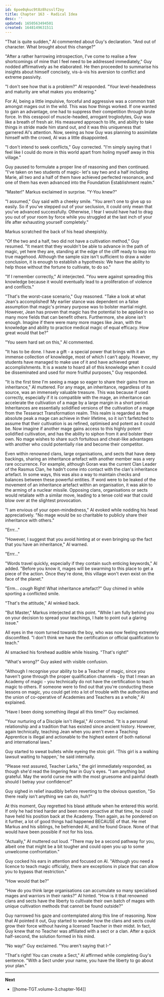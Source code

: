 ```yaml
---
id: 6poe0qkuc9t8z8hzsslf2oy
title: Chapter 163 - Radical Idea
desc: ''
updated: 1650563494501
created: 1648149631511
---
```


"That is quite sudden," Al commented about Guy's declaration. "And out of character. What brought about this change?"

"After a rather harrowing introspection, I've come to realise a few shortcomings of mine that I feel need to be addressed immediately," Guy nodded affirmatively as he elaborated. He then proceeded to summarise his insights about himself concisely, vis-à-vis his aversion to conflict and extreme passivity.

"I don't see how that is a problem?" Al responded. "Your level-headedness and maturity are what makes you endearing."

For Al, being a little impulsive, forceful and aggressive was a common trait amongst mages out in the wild. This was how things worked. If one wanted to gain an advantage, one had to suppress their competition through brute force. In this cesspool of muscle-headed, arrogant troglodytes, Guy was like a breath of fresh air. His measured approach to life, and ability to take things in stride made him stand out, and it was this uniqueness that garnered Al's attention. Now, seeing as how Guy was planning to assimilate himself with the crowd, Al was a little disappointed.

"I don't intend to seek conflicts," Guy corrected. "I'm simply saying that I feel like I could do more in this world apart from holing myself away in this village."

Guy paused to formulate a proper line of reasoning and then continued. "I've taken on two students of magic- let's say two and a half including Marie, all two and a half of them have achieved perfected resonance, and one of them has even advanced into the Foundation Establishment realm."

"Master!" Markus exclaimed in surprise. "Y-You knew?"

"I assumed," Guy said with a cheeky smile. "You aren't one to give up so easily. So if you've stepped out of your seclusion, it could only mean that you've advanced successfully. Otherwise, I fear I would have had to drag you out of your room by force while you struggled at the last inch of your life after exhausting yourself completely."

Markus scratched the back of his head sheepishly.

"Of the two and a half, two did not have a cultivation method," Guy resumed. "It meant that they wouldn't be able to advance in the path of magic, yet here they are, standing at the edge of the cliff ready to leap into true magehood. Although the sample size isn't sufficient to draw a wider conclusion, it is enough to establish a hypothesis: We have the ability to help those without the fortune to cultivate, to do so."

"If I remember correctly," Al interjected. "You were against spreading this knowledge because it would eventually lead to a proliferation of violence and conflicts."

"That's the worst-case scenario," Guy reasoned. "Take a look at what Jean's accomplished! My earlier stance was dependent on a false assumption that magic's primary purpose was to bolster martial might. However, Jean has proven that magic has the potential to be applied in so many more fields that can benefit others. Furthermore, she alone isn't enough. Imagine if there were many more mages like Jean, with the knowledge and ability to practice medical magic of equal efficacy. How great would that be?"

"You seem hard set on this," Al commented.

"It has to be done. I have a gift - a special power that brings with it an immense collection of knowledge, most of which I can't apply. However, my students have managed to make use of it and have achieved great accomplishments. It is a waste to hoard all of this knowledge when it could be disseminated and used for more fruitful purposes," Guy responded.

"It is the first time I'm seeing a mage so eager to share their gains from an inheritance," Al muttered. For any mage, an inheritance, regardless of its source, was an immensely valuable treasure. This was because if used correctly, especially if it is compatible with the mage, an inheritance can accelerate the cultivation of a mage by a large margin in a short period. Inheritances are essentially solidified versions of the cultivation of a mage from the Tesseract Transformation realm. This realm is regarded as the absolute peak a mage can achieve in their lifetime, so it isn't farfetched to assume that their cultivation is as refined, optimised and potent as it could be. Now imagine if another mage gains access to this highly potent solidified cultivation, and has the ability to siphon from it and bolster their own. No mage wishes to share such fortuitous and cheat-like advantages with another who could potentially rise and become their competitor.

Even within renowned clans, large organisations, and sects that have deep backings, sharing an inheritance artefact with another member was a very rare occurrence. For example, although Goran was the current Clan Leader of the Rasmus Clan, he hadn't come into contact with the clan's inheritance artefact. In some ways, this was also a way to maintain checks and balances between these powerful entities. If word were to be leaked of the movement of an inheritance artefact within an organisation, it was akin to the arming of a nuclear missile. Opposing clans, organisations or sects would retaliate with a similar move, leading to a tense cold war that could blow over at the slightest provocation.

"I am envious of your open-mindedness," Al evoked while nodding his head appreciatively. "No mage would be so charitable to publicly share their inheritance with others."

"Errr..."

"However, I suggest that you avoid hinting at or even bringing up the fact that you have an inheritance," Al warned.

"Errr..."

"Words travel quickly, especially if they contain such enticing keywords," Al added. "Before you know it, mages will be swarming to this place to get a piece of the action. Once they're done, this village won't even exist on the face of the planet."

"Erm... *cough* Right! What inheritance artefact?" Guy chimed in while sporting a conflicted smile.

"That's the attitude," Al winked back.

"But Master," Markus interjected at this point. "While I am fully behind you on your decision to spread your teachings, I hate to point out a glaring issue."

All eyes in the room turned towards the boy, who was now feeling extremely discomfited. "I don't think we have the certification or official qualification to teach."

Al smacked his forehead audible while hissing. "That's right!"

"What's wrong?" Guy asked with visible confusion.

"Although I recognise your ability to be a Teacher of magic, since you haven't gone through the proper qualification channels - by that I mean an Academy of magic - you technically do not have the certification to teach magic to others. If someone were to find out that you're conducting these lessons on magic, you could get into a lot of trouble with the authorities and the union of co-operative of Academies and Teachers as a whole," Al explained.

"Have I been doing something illegal all this time?" Guy exclaimed.

"Your nurturing of a Disciple isn't illegal," Al corrected. "It is a personal relationship and a tradition that has existed since ancient history. However, again technically, teaching Jean when you aren't even a Teaching Apprentice is illegal and actionable to the highest extent of both national and international laws."

Guy started to sweat bullets while eyeing the stoic girl. 'This girl is a walking lawsuit waiting to happen,' he said internally.

"Please rest assured, Teacher Larks," the girl immediately responded, as though she'd read the lingering fear in Guy's eyes. "I am anything but grateful. May the world curse me with the most gruesome and painful death should I betray your confidence!"

Guy sighed in relief inaudibly before reverting to the obvious question, "So there really isn't anything we can do, huh?"

At this moment, Guy regretted his blasé attitude when he entered this world. If only he had tried harder and been more proactive at that time, he could have held his position back at the Academy. Then again, as he pondered on it further, a lot of good things had happened BECAUSE of that. He met Markus and his siblings, he befriended Al, and he found Grace. None of that would have been possible if not for his loss.

"Actually," Al muttered out loud. "There may be a second pathway for you, albeit one that might be a bit tougher and could open you up to some unwelcome confrontation."

Guy cocked his ears in attention and focused on Al. "Although you need a licence to teach magic officially, there are exceptions in place that can allow you to bypass that restriction."

"How would that be?"

"How do you think large organisations can accumulate so many specialised mages and warriors in their ranks?" Al hinted. "How is it that renowned clans and sects have the liberty to cultivate their own batch of mages with unique cultivation methods that cannot be found outside?"

Guy narrowed his gaze and contemplated along this line of reasoning. Now that Al pointed it out, Guy started to wonder how the clans and sects could grow their force without having a licensed Teacher in their midst. In fact, Guy knew that no Teacher was affiliated with a sect or a clan. After a quick half-second, the solution formed in his mind.

"No way!" Guy exclaimed. "You aren't saying that I-"

"That's right! You can create a Sect," Al affirmed while completing Guy's sentence. "With a Sect under your name, you have the liberty to go about your plan."

____

**Next**
* [[home-TGT.volume-3.chapter-164]]